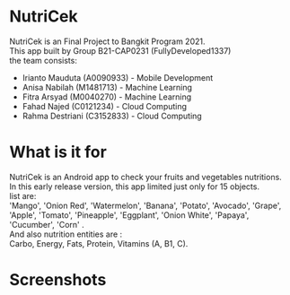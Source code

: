 # NutriCek
NutriCek is an Final Project to Bangkit Program 2021.   
This app built by Group B21-CAP0231 (FullyDeveloped1337)   
the team consists:
* Irianto Mauduta (A0090933)  - Mobile Development
* Anisa Nabilah   (M1481713)  - Machine Learning
* Fitra Arsyad    (M0040270)  - Machine Learning
* Fahad Najed     (C0121234)  - Cloud Computing
* Rahma Destriani (C3152833)  - Cloud Computing   

# What is it for 
NutriCek is an Android app to check your fruits and vegetables nutritions.  
In this early release version, this app limited just only for 15 objects.  
list are:  
 'Mango',
 'Onion Red',
 'Watermelon',
 'Banana',
 'Potato',
 'Avocado',
 'Grape',
 'Apple',
 'Tomato',
 'Pineapple',
 'Eggplant',
 'Onion White',
 'Papaya',
 'Cucumber',
 'Corn' .  
 And also nutrition entities are :  
 Carbo, Energy, Fats, Protein, Vitamins (A, B1, C).
 
 # Screenshots
 

